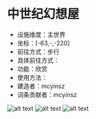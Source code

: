 # 中世纪幻想屋

* 设施维度：主世界
* 坐标：[-63,-,-220]
* 前往方式：步行
* 具体前往方式：
* 功能：欣赏
* 使用方法： 
* 建造者：mcyinsz
* 词条贡献者：mcyinsz

![alt text](../../pics/中世纪幻想屋1（1）.png)
![alt text](/pics/中世纪幻想屋1（2）.png)
![alt text](/pics/中世纪幻想屋1（3）.png)
